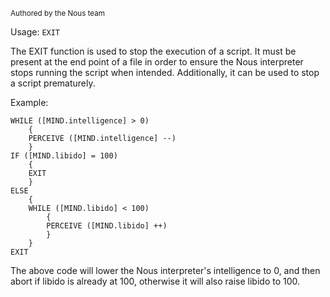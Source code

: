 <sub>Authored by the Nous team</sub>

Usage: `EXIT`

The EXIT function is used to stop the execution of a script. It must be present at the end point of a file in order to ensure the Nous interpreter stops running the script when intended. Additionally, it can be used to stop a script prematurely.

Example:
```
WHILE ([MIND.intelligence] > 0)
    {
    PERCEIVE ([MIND.intelligence] --)
    }
IF ([MIND.libido] = 100)
    {
    EXIT
    }
ELSE
    {
    WHILE ([MIND.libido] < 100)
        {
        PERCEIVE ([MIND.libido] ++)
        }
    }
EXIT
```

The above code will lower the Nous interpreter's intelligence to 0, and then abort if libido is already at 100, otherwise it will also raise libido to 100.
